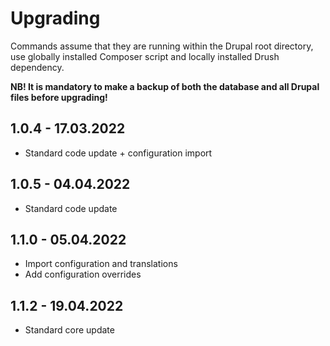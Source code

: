 # Upgrading

Commands assume that they are running within the Drupal root directory, use globally installed Composer script and
locally installed Drush dependency.

**NB! It is mandatory to make a backup of both the database and all Drupal files before upgrading!**

## 1.0.4 - 17.03.2022

- Standard code update + configuration import

## 1.0.5 - 04.04.2022

- Standard code update


## 1.1.0 - 05.04.2022

- Import configuration and translations
- Add configuration overrides

## 1.1.2 - 19.04.2022

- Standard core update
